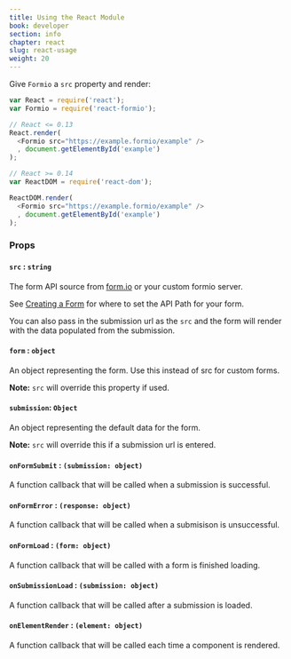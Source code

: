 ```yaml
---
title: Using the React Module
book: developer
section: info
chapter: react
slug: react-usage
weight: 20
---
```

Give `Formio` a `src` property and render:

```javascript
var React = require('react');
var Formio = require('react-formio');

// React <= 0.13
React.render(
  <Formio src="https://example.formio/example" />
  , document.getElementById('example')
);

// React >= 0.14
var ReactDOM = require('react-dom');

ReactDOM.render(
  <Formio src="https://example.formio/example" />
  , document.getElementById('example')
);
```

### Props

#### `src` : `string`

The form API source from [form.io](https://www.form.io) or your custom formio server.

See [Creating a Form](/userguide/#new-form) for where to set the API Path for your form.

You can also pass in the submission url as the `src` and the form will render with the data populated from the submission.

#### `form` : `object`

An object representing the form. Use this instead of src for custom forms. 

**Note:** `src` will override this property if used.

#### `submission`: `Object`

An object representing the default data for the form.

**Note:** `src` will override this if a submission url is entered.

#### `onFormSubmit` : `(submission: object)`

A function callback that will be called when a submission is successful.

#### `onFormError` : `(response: object)`

A function callback that will be called when a submisison is unsuccessful.

#### `onFormLoad` : `(form: object)`

A function callback that will be called with a form is finished loading.

#### `onSubmissionLoad` : `(submission: object)`

A function callback that will be called after a submission is loaded.

#### `onElementRender` : `(element: object)`

A function callback that will be called each time a component is rendered.
